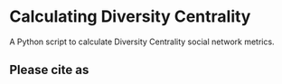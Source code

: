 # Calculating Diversity Centrality
A Python script to calculate Diversity Centrality social network metrics.

## Please cite as
